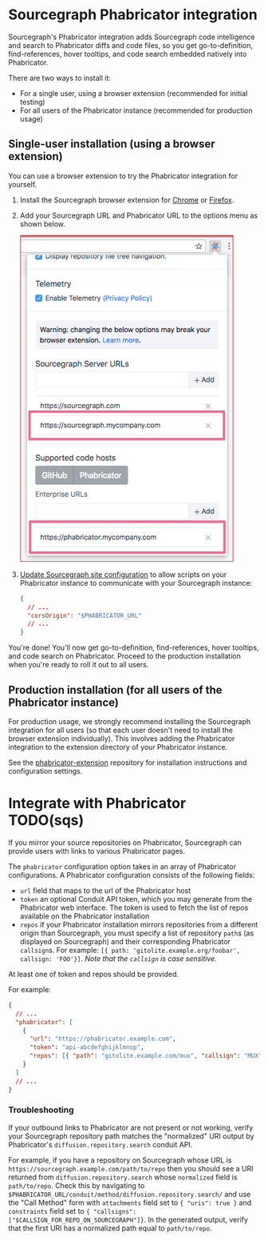 # Sourcegraph Phabricator integration

Sourcegraph's Phabricator integration adds Sourcegraph code intelligence and search to Phabricator diffs and code files, so you get go-to-definition, find-references, hover tooltips, and code search embedded natively into Phabricator.

There are two ways to install it:

- For a single user, using a browser extension (recommended for initial testing)
- For all users of the Phabricator instance (recommended for production usage)

## Single-user installation (using a browser extension)

You can use a browser extension to try the Phabricator integration for yourself.

1.  Install the Sourcegraph browser extension for [Chrome](https://chrome.google.com/webstore/detail/sourcegraph/dgjhfomjieaadpoljlnidmbgkdffpack) or [Firefox](https://addons.mozilla.org/en-US/firefox/addon/sourcegraph/).
2.  Add your Sourcegraph URL and Phabricator URL to the options menu as shown below.

    <img src="img/PhabricatorURL.png" style="border: 1px solid red"/>

3.  [Update Sourcegraph site configuration](/admin/site_config/index.md) to allow scripts on your Phabricator instance to communicate with your Sourcegraph instance:

    ```json
    {
      // ...
      "corsOrigin": "$PHABRICATOR_URL"
      // ...
    }
    ```

You're done! You'll now get go-to-definition, find-references, hover tooltips, and code search on Phabricator. Proceed to the production installation when you're ready to roll it out to all users.

## Production installation (for all users of the Phabricator instance)

For production usage, we strongly recommend installing the Sourcegraph integration for all users (so that each user doesn't need to install the browser extension individually). This involves adding the Phabricator integration to the extension directory of your Phabricator instance.

See the [phabricator-extension](https://github.com/sourcegraph/phabricator-extension) repository for installation instructions and configuration settings.

# Integrate with Phabricator TODO(sqs)

If you mirror your source repositories on Phabricator, Sourcegraph can provide users with links to various Phabricator pages.

The `phabricator` configuration option takes in an array of Phabricator configurations. A Phabricator configuration consists of the following fields:

- `url` field that maps to the url of the Phabricator host
- `token` an optional Conduit API token, which you may generate from the Phabricator web interface. The token is used to fetch the list of repos available on the Phabricator installation
- `repos` if your Phabricator installation mirrors repositories from a different origin than Sourcegraph, you must specify a list of repository `path`s (as displayed on Sourcegraph) and their corresponding Phabricator `callsign`s. For example: `[{ path: 'gitolite.example.org/foobar', callsign: 'FOO'}]`. _Note that the `callsign` is case sensitive._

At least one of token and repos should be provided.

For example:

```json
{
  // ...
  "phabricator": [
    {
      "url": "https://phabricator.example.com",
      "token": "api-abcdefghijklmnop",
      "repos": [{ "path": "gitolite.example.com/mux", "callsign": "MUX" }]
    }
  ]
  // ...
}
```

### Troubleshooting

If your outbound links to Phabricator are not present or not working, verify your Sourcegraph repository path matches the "normalized" URI output by Phabricator's `diffusion.repository.search` conduit API.

For example, if you have a repository on Sourcegraph whose URL is `https://sourcegraph.example.com/path/to/repo` then you should see a URI returned from `diffusion.repository.search` whose `normalized` field is `path/to/repo`. Check this by navigating to `$PHABRICATOR_URL/conduit/method/diffusion.repository.search/` and use the "Call Method" form with `attachments` field set to `{ "uris": true }` and `constraints` field set to `{ "callsigns": ["$CALLSIGN_FOR_REPO_ON_SOURCEGRAPH"]}`. In the generated output, verify that the first URI has a normalized path equal to `path/to/repo`.
